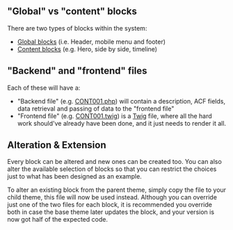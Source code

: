 
## "Global" vs "content" blocks
There are two types of blocks within the system:
- [Global blocks](/Blocks/Global-Blocks) (i.e. Header, mobile menu and footer)
- [Content blocks](/Blocks/Content-Blocks) (e.g. Hero, side by side, timeline)

## "Backend" and "frontend" files
Each of these will have a:
- "Backend file" (e.g. [CONT001.php](https://gitlab.com/visix/wordpress/themes/mwb-modules-base/-/blob/master/includes/MWB/Block/CONT/CONT001.php)) will contain a description, ACF fields, data retrieval and passing of data to the "frontend file"
- "Frontend file" (e.g. [CONT001.twig](https://gitlab.com/visix/wordpress/themes/mwb-modules-base/-/blob/master/resources/views/block/CONT/CONT001.twig)) is a [Twig](https://twig.symfony.com/) file, where all the hard work should've already have been done, and it just needs to render it all.

## Alteration & Extension
Every block can be altered and new ones can be created too. You can also alter the available selection of blocks so that you can restrict the choices just to what has been designed as an example.

To alter an existing block from the parent theme, simply copy the file to your child theme, this file will now be used instead. Although you can override just one of the two files for each block, it is recommended you override both in case the base theme later updates the block, and your version is now got half of the expected code. 